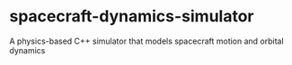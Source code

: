 # spacecraft-dynamics-simulator
A physics-based C++ simulator that models spacecraft motion and orbital dynamics
